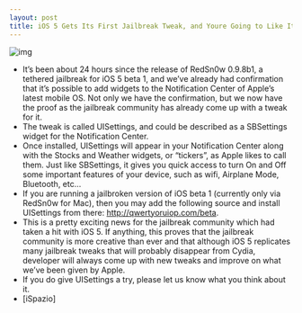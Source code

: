 ```yaml
---
layout: post
title: iOS 5 Gets Its First Jailbreak Tweak, and Youre Going to Like It
---
```

![img](http://media.idownloadblog.com/wp-content/uploads/2011/06/UISettings.png)
* It’s been about 24 hours since the release of RedSn0w 0.9.8b1, a tethered jailbreak for iOS 5 beta 1, and we’ve already had confirmation that it’s possible to add widgets to the Notification Center of Apple’s latest mobile OS. Not only we have the confirmation, but we now have the proof as the jailbreak community has already come up with a tweak for it.
* The tweak is called UISettings, and could be described as a SBSettings widget for the Notification Center.
* Once installed, UISettings will appear in your Notification Center along with the Stocks and Weather widgets, or “tickers”, as Apple likes to call them. Just like SBSettings, it gives you quick access to turn On and Off some important features of your device, such as wifi, Airplane Mode, Bluetooth, etc…
* If you are running a jailbroken version of iOS beta 1 (currently only via RedSn0w for Mac), then you may add the following source and install UISettings from there: http://qwertyoruiop.com/beta.
* This is a pretty exciting news for the jailbreak community which had taken a hit with iOS 5. If anything, this proves that the jailbreak community is more creative than ever and that although iOS 5 replicates many jailbreak tweaks that will probably disappear from Cydia, developer will always come up with new tweaks and improve on what we’ve been given by Apple.
* If you do give UISettings a try, please let us know what you think about it.
* [iSpazio]


